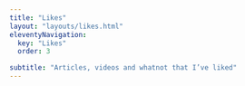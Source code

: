 ```yaml
---
title: "Likes"
layout: "layouts/likes.html"
eleventyNavigation:
  key: "Likes"
  order: 3

subtitle: "Articles, videos and whatnot that I’ve liked"
---
```

